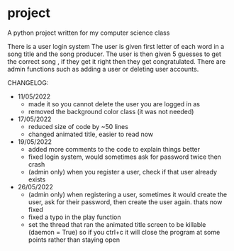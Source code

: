 # project

A python project written for my computer science class

There is a user login system
The user is given first letter of each word in a song title and the song producer.
The user is then given 5 guesses to get the correct song , if they get it right then they get congratulated.
There are admin functions such as adding a user or deleting user accounts.

CHANGELOG:
  - 11/05/2022
     - made it so you cannot delete the user you are logged in as
     - removed the background color class (it was not needed)
  - 17/05/2022
     - reduced size of code by ~50 lines
     - changed animated title, easier to read now
  - 19/05/2022
     - added more comments to the code to explain things better
     - fixed login system, would sometimes ask for password twice then crash
     - (admin only) when you register a user, check if that user already exists
  - 26/05/2022
     - (admin only) when registering a user, sometimes it would create the user, ask for their password, then create the user again. thats now fixed
     - fixed a typo in the play function
     - set the thread that ran the animated title screen to be killable (daemon = True) so if you ctrl+c it will close the program at some points rather than staying open
